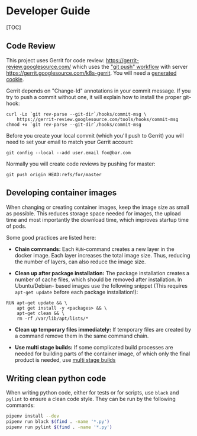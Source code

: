 # Developer Guide

[TOC]

## Code Review

This project uses Gerrit for code review:
https://gerrit-review.googlesource.com/
which uses the ["git push" workflow][1] with server
https://gerrit.googlesource.com/k8s-gerrit. You will need a
[generated cookie][2].

Gerrit depends on "Change-Id" annotations in your commit message.
If you try to push a commit without one, it will explain how to
install the proper git-hook:

```
curl -Lo `git rev-parse --git-dir`/hooks/commit-msg \
    https://gerrit-review.googlesource.com/tools/hooks/commit-msg
chmod +x `git rev-parse --git-dir`/hooks/commit-msg
```

Before you create your local commit (which you'll push to Gerrit)
you will need to set your email to match your Gerrit account:

```
git config --local --add user.email foo@bar.com
```

Normally you will create code reviews by pushing for master:

```
git push origin HEAD:refs/for/master
```

## Developing container images

When changing or creating container images, keep the image size as small as
possible. This reduces storage space needed for images, the upload time and most
importantly the download time, which improves startup time of pods.

Some good practices are listed here:

- **Chain commands:** Each `RUN`-command creates a new layer in the docker image.
Each layer increases the total image size. Thus, reducing the number of layers,
can also reduce the image size.

- **Clean up after package installation:** The package installation creates a
number of cache files, which should be removed after installation. In Ubuntu/Debian-
based images use the following snippet (This requires `apt-get update` before
each package installation!):

```docker
RUN apt-get update && \
    apt get install -y <packages> && \
    apt-get clean && \
    rm -rf /var/lib/apt/lists/*
```

- **Clean up temporary files immediately:** If temporary files are created by a
command remove them in the same command chain.

- **Use multi stage builds:** If some complicated build processes are needed for
building parts of the container image, of which only the final product is needed,
use [multi stage builds][3]


[1]: https://gerrit-review.googlesource.com/Documentation/user-upload.html#_git_push
[2]: https://gerrit.googlesource.com/new-password
[3]: https://docs.docker.com/develop/develop-images/multistage-build/

## Writing clean python code

When writing python code, either for tests or for scripts, use `black` and `pylint`
to ensure a clean code style. They can be run by the following commands:

```sh
pipenv install --dev
pipenv run black $(find . -name '*.py')
pipenv run pylint $(find . -name '*.py')
```
